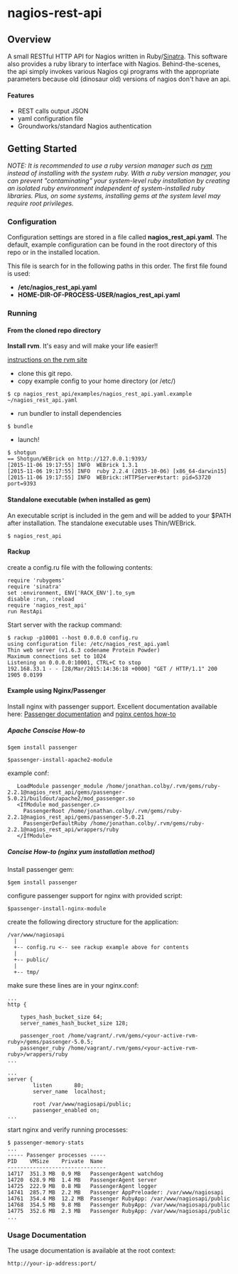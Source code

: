 # nagios-rest-api

## Overview

A small RESTful HTTP API for Nagios written in Ruby/[Sinatra](<http://www.sinatrarb.com/intro.html>).  This software also provides a ruby library to interface with Nagios.  Behind-the-scenes, the api simply invokes various Nagios cgi programs with the appropriate parameters because old (dinosaur old) versions of nagios don't have an api.

#### Features

* REST calls output JSON 
* yaml configuration file
* Groundworks/standard Nagios authentication


## Getting Started


*NOTE: It is recommended to use a ruby version manager such as [rvm](<https://rvm.io/>) instead of installing with the system ruby. With a ruby version manager, you can prevent "contaminating" your system-level ruby installation by creating an isolated ruby environment independent of system-installed ruby libraries. Plus, on some systems, installing gems at the system level may require root privileges.*


### Configuration

Configuration settings are stored in a file called **nagios_rest_api.yaml**. The default, example configuration can be found in the root directory of this repo or in the installed location.

This file is search for in the following paths in this order.  The first file found is used:

* **/etc/nagios_rest_api.yaml**
* **HOME-DIR-OF-PROCESS-USER/nagios_rest_api.yaml**


### Running

#### From the cloned repo directory

**Install rvm**.  It's easy and will make your life easier!!

[instructions on the rvm site](<https://rvm.io/>) 

* clone this git repo.
* copy example config to your home directory (or /etc/)

```
$ cp nagios_rest_api/examples/nagios_rest_api.yaml.example ~/nagios_rest_api.yaml
```

* run bundler to install dependencies

```
$ bundle
```
* launch!

```
$ shotgun
== Shotgun/WEBrick on http://127.0.0.1:9393/
[2015-11-06 19:17:55] INFO  WEBrick 1.3.1
[2015-11-06 19:17:55] INFO  ruby 2.2.4 (2015-10-06) [x86_64-darwin15]
[2015-11-06 19:17:55] INFO  WEBrick::HTTPServer#start: pid=53720 port=9393
```



#### Standalone executable (when installed as gem)

An executable script is included in the gem and will be added to your $PATH after installation. The standalone executable uses Thin/WEBrick.

```
$ nagios_rest_api

```

#### Rackup

create a config.ru file with the following contents:

```
require 'rubygems'
require 'sinatra'
set :environment, ENV['RACK_ENV'].to_sym
disable :run, :reload
require 'nagios_rest_api'
run RestApi
```

Start server with the rackup command:

```
$ rackup -p10001 --host 0.0.0.0 config.ru
using configuration file: /etc/nagios_rest_api.yaml
Thin web server (v1.6.3 codename Protein Powder)
Maximum connections set to 1024
Listening on 0.0.0.0:10001, CTRL+C to stop
192.168.33.1 - - [28/Mar/2015:14:36:18 +0000] "GET / HTTP/1.1" 200 1905 0.0199
```
#### Example using Nginx/Passenger

Install nginx with passenger support.  Excellent documentation available here: [Passenger documentation](<https://www.phusionpassenger.com/documentation/Users%20guide%20Nginx.html#bundler_support>) and [nginx centos how-to](<https://www.digitalocean.com/community/tutorials/how-to-compile-nginx-from-source-on-a-centos-6-4-x64-vps>)


##### Apache Conscise How-to 

```
$gem install passenger
```

```
$passenger-install-apache2-module
```
example conf:

```
   LoadModule passenger_module /home/jonathan.colby/.rvm/gems/ruby-2.2.1@nagios_rest_api/gems/passenger-5.0.21/buildout/apache2/mod_passenger.so
   <IfModule mod_passenger.c>
     PassengerRoot /home/jonathan.colby/.rvm/gems/ruby-2.2.1@nagios_rest_api/gems/passenger-5.0.21
     PassengerDefaultRuby /home/jonathan.colby/.rvm/gems/ruby-2.2.1@nagios_rest_api/wrappers/ruby
   </IfModule>
```
##### Concise How-to (nginx yum installation method)

Install passenger gem:

```
$gem install passenger
```

configure passenger support for nginx with provided script:

```
$passenger-install-nginx-module
```

create the following directory structure for the application:

```
/var/www/nagiosapi
  |
  +-- config.ru <-- see rackup example above for contents
  |
  +-- public/
  |
  +-- tmp/
```

make sure these lines are in your nginx.conf:

```
...
http {

    types_hash_bucket_size 64;
    server_names_hash_bucket_size 128;

    passenger_root /home/vagrant/.rvm/gems/<your-active-rvm-ruby>/gems/passenger-5.0.5;
    passenger_ruby /home/vagrant/.rvm/gems/<your-active-rvm-ruby>/wrappers/ruby
...

...
server {
        listen       80;
        server_name  localhost;

        root /var/www/nagiosapi/public;
        passenger_enabled on;        
...        
```

start nginx and verify running processes:

```
$ passenger-memory-stats
...
----- Passenger processes -----
PID    VMSize    Private  Name
-------------------------------
14717  351.3 MB  0.9 MB   PassengerAgent watchdog
14720  628.9 MB  1.4 MB   PassengerAgent server
14725  222.9 MB  0.8 MB   PassengerAgent logger
14741  285.7 MB  2.2 MB   Passenger AppPreloader: /var/www/nagiosapi
14761  354.4 MB  12.2 MB  Passenger RubyApp: /var/www/nagiosapi/public
14768  354.5 MB  9.8 MB   Passenger RubyApp: /var/www/nagiosapi/public
14775  352.6 MB  2.3 MB   Passenger RubyApp: /var/www/nagiosapi/public
...
```

### Usage Documentation
The usage documentation is available at the root context:

```
http://your-ip-address:port/
```


